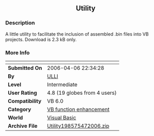 ﻿<div align="center">

## Utility


</div>

### Description

A little utility to facilitate the inclusion of assembled .bin files into VB projects. Download is 2.3 kB only.
 
### More Info
 


<span>             |<span>
---                |---
**Submitted On**   |2006-04-06 22:34:28
**By**             |[ULLI](https://github.com/Planet-Source-Code/PSCIndex/blob/master/ByAuthor/ulli.md)
**Level**          |Intermediate
**User Rating**    |4.8 (19 globes from 4 users)
**Compatibility**  |VB 6\.0
**Category**       |[VB function enhancement](https://github.com/Planet-Source-Code/PSCIndex/blob/master/ByCategory/vb-function-enhancement__1-25.md)
**World**          |[Visual Basic](https://github.com/Planet-Source-Code/PSCIndex/blob/master/ByWorld/visual-basic.md)
**Archive File**   |[Utility198575472006\.zip](https://github.com/Planet-Source-Code/ulli-utility__1-64936/archive/master.zip)








